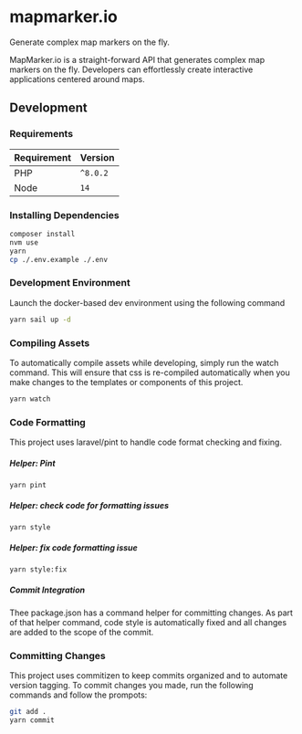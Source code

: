 # mapmarker.io

Generate complex map markers on the fly.

MapMarker.io is a straight-forward API that generates complex map markers on the fly. Developers can effortlessly create interactive applications centered around maps.

## Development

### Requirements


| Requirement   | Version   |
|---------------|-----------|
| PHP           | `^8.0.2`  |
| Node          | `14`      |

### Installing Dependencies

```bash
composer install
nvm use
yarn
cp ./.env.example ./.env
```

### Development Environment

Launch the docker-based dev environment using the following command

```bash
yarn sail up -d
```

### Compiling Assets

To automatically compile assets while developing, simply run the watch command. This will ensure that css is re-compiled automatically when you make changes to the templates or components of this project.

```bash
yarn watch
```

### Code Formatting

This project uses laravel/pint to handle code format checking and fixing. 

##### Helper: Pint
```
yarn pint
```

##### Helper: check code for formatting issues
```
yarn style
```

##### Helper: fix code formatting issue
```
yarn style:fix
```

##### Commit Integration

Thee package.json has a command helper for committing changes. As part of that helper command, code style is automatically fixed and all changes are added to the scope of the commit. 

### Committing Changes

This project uses commitizen to keep commits organized and to automate version tagging. To commit changes you made, run the following commands and follow the prompots:

```bash
git add .
yarn commit
```


